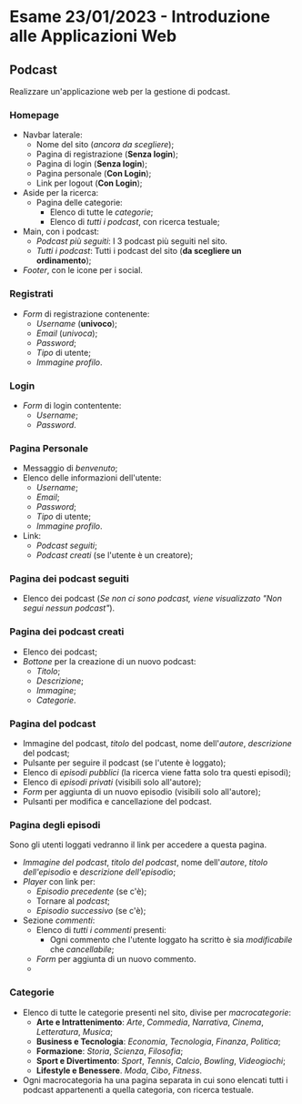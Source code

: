 # Esame 23/01/2023 - Introduzione alle Applicazioni Web

## Podcast
Realizzare un'applicazione web per la gestione di podcast.

### Homepage
- Navbar laterale:
  - Nome del sito (*ancora da scegliere*);
  - Pagina di registrazione (**Senza login**);
  - Pagina di login (**Senza login**);
  - Pagina personale (**Con Login**);
  - Link per logout (**Con Login**);
- Aside per la ricerca:
  - Pagina delle categorie:
    - Elenco di tutte le *categorie*;
    - Elenco di *tutti i podcast*, con ricerca testuale;
- Main, con i podcast:
  - *Podcast più seguiti*: I 3 podcast più seguiti nel sito.
  - *Tutti i podcast*: Tutti i podcast del sito (**da scegliere un ordinamento**);
- *Footer*, con le icone per i social.

### Registrati
- *Form* di registrazione contenente:
  - *Username* (**univoco**);
  - *Email* (*univoca*);
  - *Password*;
  - *Tipo* di utente;
  - *Immagine profilo*.
  
### Login
- *Form* di login contentente:
  - *Username*;
  - *Password*.

### Pagina Personale
- Messaggio di *benvenuto*;
- Elenco delle informazioni dell'utente:
  - *Username*;
  - *Email*;
  - *Password*;
  - *Tipo* di utente;
  - *Immagine profilo*.
- Link:
  - *Podcast seguiti*;
  - *Podcast creati* (se l'utente è un creatore);

### Pagina dei podcast seguiti
- Elenco dei podcast (*Se non ci sono podcast, viene visualizzato "Non segui nessun podcast"*).

### Pagina dei podcast creati
- Elenco dei podcast;
- *Bottone* per la creazione di un nuovo podcast:
  - *Titolo*;
  - *Descrizione*;
  - *Immagine*;
  - *Categorie*.

### Pagina del podcast
- Immagine del podcast, *titolo* del podcast, nome dell'*autore*, *descrizione* del podcast;
- Pulsante per seguire il podcast (se l'utente è loggato);
- Elenco di *episodi pubblici* (la ricerca viene fatta solo tra questi episodi);
- Elenco di *episodi privati* (visibili solo all'autore);
- *Form* per aggiunta di un nuovo episodio (visibili solo all'autore);
- Pulsanti per modifica e cancellazione del podcast.

### Pagina degli episodi
Sono gli utenti loggati vedranno il link per accedere a questa pagina.

- *Immagine del podcast*, *titolo del podcast*, nome dell'*autore*, *titolo dell'episodio* e *descrizione dell'episodio*;
- *Player* con link per:
  - *Episodio precedente* (se c'è);
  - Tornare al *podcast*;
  - *Episodio successivo* (se c'è);
- Sezione *commenti*:
  - Elenco di *tutti i commenti* presenti:
    - Ogni commento che l'utente loggato ha scritto è sia *modificabile* che *cancellabile*;
  - *Form* per aggiunta di un nuovo commento.
  - 
### Categorie
- Elenco di tutte le categorie presenti nel sito, divise per *macrocategorie*:
  - **Arte e Intrattenimento**: *Arte*, *Commedia*, *Narrativa*, *Cinema*, *Letteratura*, *Musica*;
  - **Business e Tecnologia**: *Economia*, *Tecnologia*, *Finanza*, *Politica*;
  - **Formazione**: *Storia*, *Scienza*, *Filosofia*;
  - **Sport e Divertimento**: *Sport*, *Tennis*, *Calcio*, *Bowling*, *Videogiochi*;
  - **Lifestyle e Benessere**. *Moda*, *Cibo*, *Fitness*.
- Ogni macrocategoria ha una pagina separata in cui sono elencati tutti i podcast appartenenti a quella categoria, con ricerca testuale.